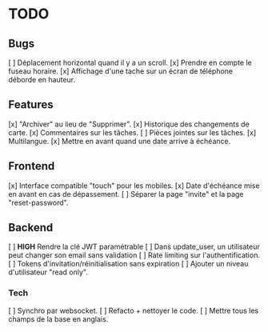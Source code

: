 # TODO

## Bugs

[ ] Déplacement horizontal quand il y a un scroll.
[x] Prendre en compte le fuseau horaire.
[x] Affichage d'une tache sur un écran de téléphone déborde en hauteur.

## Features

[x] "Archiver" au lieu de "Supprimer".
[x] Historique des changements de carte.
[x] Commentaires sur les tâches.
[ ] Pièces jointes sur les tâches.
[x] Multilangue.
[x] Mettre en avant quand une date arrive à échéance.

## Frontend

[x] Interface compatible "touch" pour les mobiles.
[x] Date d'échéance mise en avant en cas de dépassement.
[ ] Séparer la page "invite" et la page "reset-password".

## Backend

[ ] **HIGH** Rendre la clé JWT paramétrable
[ ] Dans update_user, un utilisateur peut changer son email sans validation
[ ] Rate limiting sur l'authentification.
[ ] Tokens d'invitation/réinitialisation sans expiration
[ ] Ajouter un niveau d'utilisateur "read only".

### Tech

[ ] Synchro par websocket.
[ ] Refacto + nettoyer le code.
[ ] Mettre tous les champs de la base en anglais.
